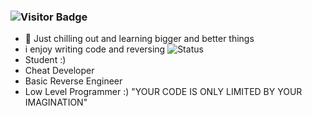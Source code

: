 ### ![Visitor Badge](https://visitor-badge.laobi.icu/badge?page_id=DefaultO.DefaultO)
- 🔭 Just chilling out and learning bigger and better things
- i enjoy writing code and reversing
![Status](https://github-readme-stats.vercel.app/api?username=Skengdoo&show_icons=true&hide_border=true&count_private=true&theme=buefy)
- Student :)
- Cheat Developer
- Basic Reverse Engineer
- Low Level Programmer :)
"YOUR CODE IS ONLY LIMITED BY YOUR IMAGINATION"

